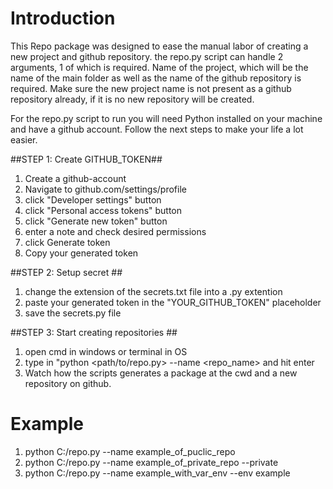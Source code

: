 # Introduction

This Repo package was designed to ease the manual labor of creating a new project and github repository.
the repo.py script can handle 2 arguments, 1 of which is required.
Name of the project, which will be the name of the main folder as well as the name of the github repository is required.
Make sure the new project name is not present as a github repository already, if it is no new repository will be created.

For the repo.py script to run you will need Python installed on your machine and have a github account.
Follow the next steps to make your life a lot easier.

##STEP 1: Create GITHUB_TOKEN##
  1) Create a github-account
  2) Navigate to github.com/settings/profile
  3) click "Developer settings" button
  4) click "Personal access tokens" button
  5) click "Generate new token" button
  6) enter a note and check desired permissions
  7) click Generate token
  8) Copy your generated token

##STEP 2: Setup secret ##
  1) change the extension of the secrets.txt file into a .py extention
  2) paste your generated token in the "YOUR_GITHUB_TOKEN" placeholder
  3) save the secrets.py file

##STEP 3: Start creating repositories ##
  1) open cmd in windows or terminal in OS
  2) type in "python <path/to/repo.py> --name <repo_name> and hit enter
  3) Watch how the scripts generates a package at the cwd and a new repository on github.

  # Example
  1) python C:/repo.py --name example_of_puclic_repo
  2) python C:/repo.py --name example_of_private_repo --private
  3) python C:/repo.py --name example_with_var_env --env example

